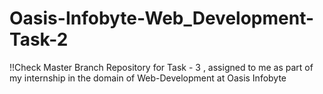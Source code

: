# Oasis-Infobyte-Web_Development-Task-2
!!Check Master Branch
Repository for Task - 3 , assigned to me as part of my internship in the domain of Web-Development at Oasis Infobyte

